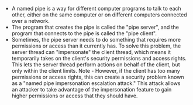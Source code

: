 - A named pipe is a way for different computer programs to talk to each other, either on the same computer or on different computers connected over a network.
- The program that creates the pipe is called the "pipe server", and the program that connects to the pipe is called the "pipe client".
- Sometimes, the pipe server needs to do something that requires more permissions or access than it currently has. To solve this problem, the server thread can "impersonate" the client thread, which means it temporarily takes on the client's security permissions and access rights. This lets the server thread perform actions on behalf of the client, but only within the client limits.
Note - However, if the client has too many permissions or access rights, this can create a security problem known as a "named pipe impersonation escalation attack." This attack allows an attacker to take advantage of the impersonation feature to gain higher permissions or access that they should have.